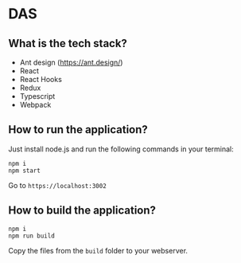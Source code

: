 # DAS

## What is the tech stack?

- Ant design (https://ant.design/)
- React
- React Hooks
- Redux
- Typescript
- Webpack

## How to run the application?

Just install node.js and run the following commands in your terminal:

    npm i
    npm start

Go to `https://localhost:3002`

## How to build the application?

    npm i
    npm run build

Copy the files from the `build` folder to your webserver.
